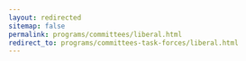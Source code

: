 ```yaml
---
layout: redirected
sitemap: false
permalink: programs/committees/liberal.html
redirect_to: programs/committees-task-forces/liberal.html
---
```

